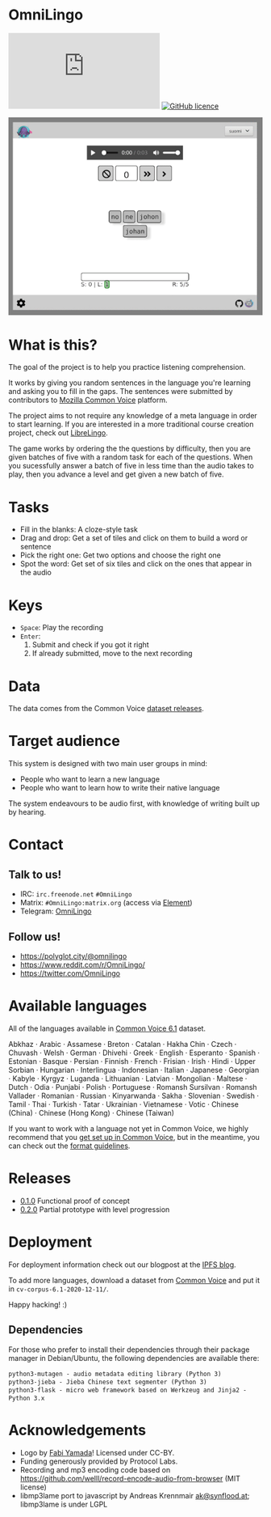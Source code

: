 # OmniLingo

[![Matrix #omnilingo:matrix.org](https://img.shields.io/matrix/omnilingo:matrix.org?color=blue&label=matrix%20chat&server_fqdn=matrix.org&style=flat-square)](https://matrix.to/#/#omnilingo:matrix.org?via=matrix.org)
[![GitHub licence](https://img.shields.io/badge/licence-AGPL--3.0-orange)](https://github.com/omnilingo/omnilingo-ipfs/blob/master/COPYING)

![Project in action](doc/demo.gif)

# What is this?

The goal of the project is to help you practice listening comprehension.

It works by giving you random sentences in the language you're learning and
asking you to fill in the gaps. The sentences were submitted by contributors
to [Mozilla Common Voice](https://commonvoice.mozilla.org/) platform.

The project aims to not require any knowledge of a meta language in order to start
learning.  If you are interested in a more traditional course creation project,
check out [LibreLingo](https://github.com/kantord/LibreLingo/).

The game works by ordering the the questions by difficulty, then
you are given batches of five with a random task for each of the questions. When you
sucessfully answer a batch of five in less time than the audio takes to play, then
you advance a level and get given a new batch of five.

# Tasks

- Fill in the blanks: A cloze-style task
- Drag and drop: Get a set of tiles and click on them to build a word or sentence
- Pick the right one: Get two options and choose the right one
- Spot the word: Get set of six tiles and click on the ones that appear in the audio

# Keys

- `Space`: Play the recording
- `Enter`:
  1. Submit and check if you got it right
  1. If already submitted, move to the next recording

# Data

The data comes from the Common Voice [dataset releases](http://commonvoice.mozilla.org/datasets).

# Target audience

This system is designed with two main user groups in mind:

- People who want to learn a new language
- People who want to learn how to write their native language

The system endeavours to be audio first, with knowledge of writing built
up by hearing.

# Contact

## Talk to us!

- IRC: `irc.freenode.net` `#OmniLingo`
- Matrix: `#OmniLingo:matrix.org`  (access via [Element](https://app.element.io/#/room/#OmniLingo:matrix.org))
- Telegram: [OmniLingo](https://t.me/omnilingo)

## Follow us!

- https://polyglot.city/@omnilingo
- https://www.reddit.com/r/OmniLingo/
- https://twitter.com/OmniLingo

# Available languages

All of the languages available in [Common Voice 6.1](https://commonvoice.mozilla.org/datasets) dataset.

Abkhaz · Arabic · Assamese · Breton · Catalan · Hakha Chin · Czech · Chuvash · Welsh · German · Dhivehi · Greek · English · Esperanto · Spanish · Estonian · Basque · Persian · Finnish · French · Frisian · Irish · Hindi · Upper Sorbian · Hungarian · Interlingua · Indonesian · Italian · Japanese · Georgian · Kabyle · Kyrgyz · Luganda · Lithuanian · Latvian · Mongolian · Maltese · Dutch · Odia · Punjabi · Polish · Portuguese · Romansh Sursilvan · Romansh Vallader · Romanian · Russian · Kinyarwanda · Sakha · Slovenian · Swedish · Tamil · Thai · Turkish · Tatar · Ukrainian · Vietnamese · Votic · Chinese (China) · Chinese (Hong Kong) · Chinese (Taiwan)

If you want to work with a language not yet in Common Voice, we highly recommend that you [get set up in Common Voice](https://github.com/common-voice/common-voice/blob/main/docs/LANGUAGE.md), but
in the meantime, you can check out the [format guidelines](docs/FORMAT.md).

# Releases

- [0.1.0](https://github.com/omnilingo/omnilingo/tree/v0.1.0) Functional proof of concept
- [0.2.0](https://github.com/omnilingo/omnilingo/tree/v0.2.0) Partial prototype with level progression

# Deployment

For deployment information check out our blogpost at the [IPFS blog](https://blog.ipfs.io/2021-12-17-omnilingo/).

To add more languages, download a dataset from [Common Voice](https://commonvoice.mozilla.org/datasets) and
put it in `cv-corpus-6.1-2020-12-11/`.

Happy hacking! :)

## Dependencies

For those who prefer to install their dependencies through their package manager in Debian/Ubuntu, the
following dependencies are available there:

```
python3-mutagen - audio metadata editing library (Python 3)
python3-jieba - Jieba Chinese text segmenter (Python 3)
python3-flask - micro web framework based on Werkzeug and Jinja2 - Python 3.x
```

# Acknowledgements

* Logo by [Fabi Yamada](https://society6.com/yamadamx)! Licensed under CC-BY.
* Funding generously provided by Protocol Labs.
* Recording and mp3 encoding code based on https://github.com/welll/record-encode-audio-from-browser (MIT license)
* libmp3lame port to javascript by Andreas Krennmair <ak@synflood.at>; libmp3lame is under LGPL
